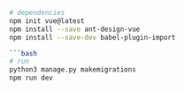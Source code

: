 ```bash
# dependencies
npm init vue@latest
npm install --save ant-design-vue
npm install --save-dev babel-plugin-import

```bash
# run
python3 manage.py makemigrations
npm run dev
```

